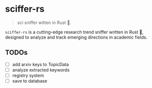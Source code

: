 # sciffer-rs

> sci sniffer witten in Rust 🦀.

`sciffer-rs` is a cutting-edge research trend sniffer written in Rust 🦀, designed to analyze and track emerging directions in academic fields.

## TODOs

- [ ] add arxiv keys to TopicData
- [ ] analyze extracted keywords
- [ ] registry system
- [ ] save to database
